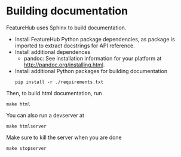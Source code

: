 # Building documentation

FeatureHub uses Sphinx to build documentation.

- Install FeatureHub Python package dependencies, as package is imported to extract
    docstrings for API reference.
- Install additional dependences
    - pandoc: See installation information for your platform at http://pandoc.org/installing.html.
- Install additional Python packages for building documentation
    ```
    pip install -r ./requirements.txt
    ```

Then, to build html documentation, run
```
make html
```

You can also run a devserver at
```
make htmlserver
```

Make sure to kill the server when you are done
```
make stopserver
```
